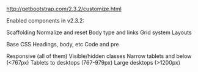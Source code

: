 http://getbootstrap.com/2.3.2/customize.html

Enabled components in v2.3.2:

Scaffolding
  Normalize and reset
  Body type and links
  Grid system
  Layouts

Base CSS
  Headings, body, etc
  Code and pre

Responsive (all of them)
  Visible/hidden classes
  Narrow tablets and below (<767px)
  Tablets to desktops (767-979px)
  Large desktops (>1200px)
